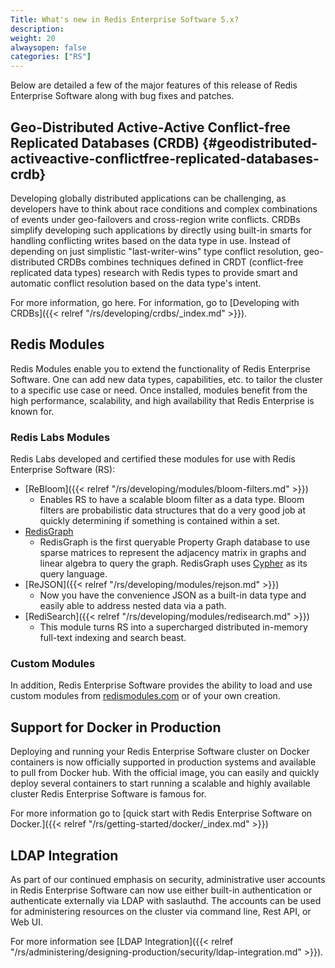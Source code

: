 ```yaml
---
Title: What's new in Redis Enterprise Software 5.x?
description: 
weight: 20
alwaysopen: false
categories: ["RS"]
---
```

Below are detailed a few of the major features of this release of Redis
Enterprise Software along with bug fixes and patches.

## Geo-Distributed Active-Active Conflict-free Replicated Databases (CRDB) {#geodistributed-activeactive-conflictfree-replicated-databases-crdb}

Developing globally distributed applications can be challenging, as
developers have to think about race conditions and complex combinations
of events under geo-failovers and cross-region write conflicts. CRDBs
simplify developing such applications by directly using built-in smarts
for handling conflicting writes based on the data type in use. Instead
of depending on just simplistic "last-writer-wins" type conflict
resolution, geo-distributed CRDBs combines techniques defined in CRDT
(conflict-free replicated data types) research with Redis types to
provide smart and automatic conflict resolution based on the data type's
intent.

For more information, go here. For information, go to [Developing with
CRDBs]({{< relref "/rs/developing/crdbs/_index.md" >}}).

## Redis Modules

Redis Modules enable you to extend the functionality of Redis Enterprise
Software. One can add new data types, capabilities, etc. to tailor the
cluster to a specific use case or need. Once installed, modules benefit
from the high performance, scalability, and high availability that Redis
Enterprise is known for.

### Redis Labs Modules

Redis Labs developed and certified these modules for use with Redis Enterprise Software (RS):

- [ReBloom]({{< relref "/rs/developing/modules/bloom-filters.md" >}})
  - Enables RS to have a scalable bloom filter as a data type. Bloom
    filters are probabilistic data structures that do a very good job at
    quickly determining if something is contained within a set.
- [RedisGraph](https://oss.redislabs.com/redisgraph/#quickstart)
  - RedisGraph is the first queryable Property Graph database to use sparse 
    matrices to represent the adjacency matrix in graphs and linear algebra to query the graph.
    RedisGraph uses [Cypher](https://www.opencypher.org/) as its query language.
- [ReJSON]({{< relref "/rs/developing/modules/rejson.md" >}})
  - Now you have the convenience JSON as a built-in data type and easily
    able to address nested data via a path.
- [RediSearch]({{< relref "/rs/developing/modules/redisearch.md" >}})
  - This module turns RS into a supercharged distributed in-memory
    full-text indexing and search beast.

### Custom Modules

In addition, Redis Enterprise Software provides the ability to load and
use custom modules from [redismodules.com](http://redismodules.com/) or
of your own creation.

## Support for Docker in Production

Deploying and running your Redis Enterprise Software cluster on Docker
containers is now officially supported in production systems and
available to pull from Docker hub. With the official image, you can
easily and quickly deploy several containers to start running a scalable
and highly available cluster Redis Enterprise Software is famous for.

For more information go to [quick start with Redis Enterprise Software
on Docker.]({{< relref "/rs/getting-started/docker/_index.md" >}})

## LDAP Integration

As part of our continued emphasis on security, administrative user
accounts in Redis Enterprise Software can now use either built-in
authentication or authenticate externally via LDAP with saslauthd. The
accounts can be used for administering resources on the cluster via
command line, Rest API, or Web UI.

For more information see [LDAP
Integration]({{< relref "/rs/administering/designing-production/security/ldap-integration.md" >}}).
